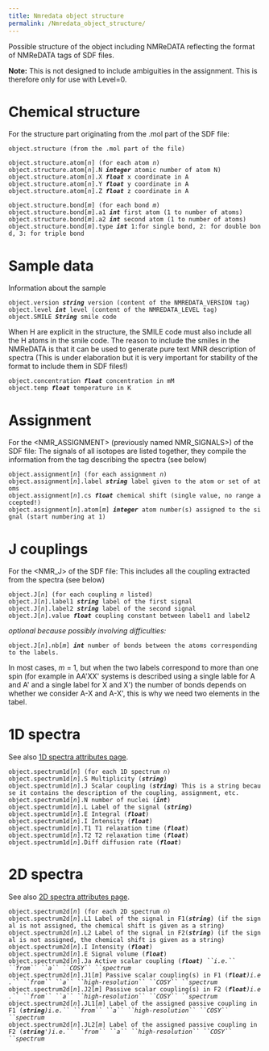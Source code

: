 ```yaml
---
title: Nmredata object structure
permalink: /Nmredata_object_structure/
---
```


Possible structure of the object including NMReDATA reflecting the
format of NMReDATA tags of SDF files.

**Note:** This is not designed to include ambiguities in the assignment.
This is therefore only for use with Level=0.

Chemical structure
==================

For the structure part originating from the .mol part of the SDF file:

`object.structure (from the .mol part of the file)`

`object.structure.atom[`*`n`*`] (for each atom `*`n`*`) `
`object.structure.atom[`*`n`*`].N `***`integer`***` atomic number of atom N) `
`object.structure.atom[`*`n`*`].X `***`float`***` x coordinate in A `
`object.structure.atom[`*`n`*`].Y `***`float`***` y coordinate in A `
`object.structure.atom[`*`n`*`].Z `***`float`***` z coordinate in A `

`object.structure.bond[`*`m`*`] (for each bond `*`m`*`)`
`object.structure.bond[`*`m`*`].a1 `***`int`***` first atom (1 to number of atoms)`
`object.structure.bond[`*`m`*`].a2 `***`int`***` second atom (1 to number of atoms)`
`object.structure.bond[`*`m`*`].type `***`int`***` 1:for single bond, 2: for double bond, 3: for triple bond`

Sample data
===========

Information about the sample

`object.version `***`string`***` version (content of the NMREDATA_VERSION tag)`
`object.level `***`int`***` level (content of the NMREDATA_LEVEL tag)`
`object.SMILE `***`String`***` smile code`

When H are explicit in the structure, the SMILE code must also include
all the H atoms in the smile code. The reason to include the smiles in
the NMReDATA is that it can be used to generate pure text MNR
description of spectra (This is under elaboration but it is very
important for stability of the format to include them in SDF files!)

`object.concentration `***`float`***` concentration in mM`
`object.temp `***`float`***` temperature in K`

Assignment
==========

For the <NMR_ASSIGNMENT> (previously named NMR_SIGNALS\>) of the SDF
file: The signals of all isotopes are listed together, they compile the
information from the tag describing the spectra (see below)

`object.assignment[`*`n`*`] (for each assignment `*`n`*`)`
`object.assignment[`*`n`*`].label `***`string`***` label given to the atom or set of atoms`
`object.assignment[`*`n`*`].cs `***`float`***` chemical shift (single value, no range accepted!)`
`object.assignment[`*`n`*`].atom[`*`m`*`] `***`integer`***` atom number(s) assigned to the signal (start numbering at 1)`

J couplings
===========

For the <NMR_J> of the SDF file: This includes all the coupling
extracted from the spectra (see below)

`object.J[`*`n`*`] (for each coupling `*`n`*` listed)`
`object.J[`*`n`*`].label1 `***`string`***` label of the first signal `
`object.J[`*`n`*`].label2 `***`string`***` label of the second signal `
`object.J[`*`n`*`].value `***`float`***` coupling constant between label1 and label2`

*optional because possibly involving difficulties:*

`object.J[`*`n`*`].nb[`*`m`*`] `***`int`***` number of bonds between the atoms corresponding to the labels. `

In most cases, *m* = 1, but when the two labels correspond to more than
one spin (for example in AA'XX' systems is described using a single
lable for A and A' and a single label for X and X') the number of bonds
depends on whether we consider A-X and A-X', this is why we need two
elements in the tabel.

1D spectra
==========

See also [1D spectra attributes page](/1D_attributes "wikilink").

`object.spectrum1d[`*`n`*`] (for each 1D spectrum `*`n`*`)`
`object.spectrum1d[`*`n`*`].S Multiplicity (`***`string`***`)`
`object.spectrum1d[`*`n`*`].J Scalar coupling (`***`string`***`) This is a string because it contains the description of the coupling, assignment, etc.`
`object.spectrum1d[`*`n`*`].N number of nuclei (`***`int`***`)`
`object.spectrum1d[`*`n`*`].L Label of the signal (`***`string`***`)`
`object.spectrum1d[`*`n`*`].E Integral (`***`float`***`)`
`object.spectrum1d[`*`n`*`].I Intensity (`***`float`***`)`
`object.spectrum1d[`*`n`*`].T1 T1 relaxation time (`***`float`***`)`
`object.spectrum1d[`*`n`*`].T2 T2 relaxation time (`***`float`***`)`
`object.spectrum1d[`*`n`*`].Diff diffusion rate (`***`float`***`)`

2D spectra
==========

See also [2D spectra attributes page](/2D_attributes "wikilink").

`object.spectrum2d[`*`n`*`] (for each 2D spectrum `*`n`*`)`
`object.spectrum2d[`*`n`*`].L1 Label of the signal in F1(`***`string`***`) (if the signal is not assigned, the chemical shift is given as a string)`
`object.spectrum2d[`*`n`*`].L2 Label of the signal in F2(`***`string`***`) (if the signal is not assigned, the chemical shift is given as a string)`
`object.spectrum2d[`*`n`*`].I Intensity (`***`float`***`)`
`object.spectrum2d[`*`n`*`].E Signal volume (`***`float`***`)`
`object.spectrum2d[`*`n`*`].Ja Active scalar coupling (`***`float)`**` ``i.e.`` ``from`` ``a`` ``COSY`` ``spectrum`*
`object.spectrum2d[`*`n`*`].J1[`*`m`*`] Passive scalar coupling(s) in F1 (`***`float`**`)i.e.`` ``from`` ``a`` ``high-resolution`` ``COSY`` ``spectrum`*
`object.spectrum2d[`*`n`*`].J2[`*`m`*`] Passive scalar coupling(s) in F2 (`***`float`**`)i.e.`` ``from`` ``a`` ``high-resolution`` ``COSY`` ``spectrum`*
`object.spectrum2d[`*`n`*`].JL1[`*`m`*`] Label of the assigned passive coupling in F1 (`***`string`**`)i.e.`` ``from`` ``a`` ``high-resolution`` ``COSY`` ``spectrum`*
`object.spectrum2d[`*`n`*`].JL2[`*`m`*`] Label of the assigned passive coupling in F2 (`***`string`**`')i.e.`` ``from`` ``a`` ``high-resolution`` ``COSY`` ``spectrum`*